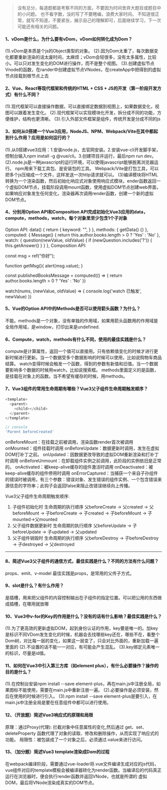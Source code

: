 <!--
 * @Author: jiang 2460432959@qq.com
 * @Date: 2022-09-20 14:30:45
 * @LastEditors: jiang 2460432959@qq.com
 * @LastEditTime: 2022-09-22 23:12:11
 * @FilePath: \three\第二阶段问卷.md
 * @Description: 这是默认设置,请设置`customMade`, 打开koroFileHeader查看配置 进行设置: https://github.com/OBKoro1/koro1FileHeader/wiki/%E9%85%8D%E7%BD%AE
-->

> 没有总分，每道题都是考察不同的方面，不要因为时间舍弃大题目或题目中的小问题。
> 也不看字数，没的写了不要瞎编，浪费大家时间。
> 不知道很正常，就写不知道，不要紧张，展示自己的理解即可，后面继续学习，下一次可能还有相关的问题。

#### 1、vDom是什么，为什么要有vDom，vDom如何转化成为Dom？
(1).vDom是本质是个js的Object类型的对象。
(2).因为Dom太重了，每次数据变化都要重新渲染的话太废时间，太麻烦；vDom会轻很多，没有太多属性，比较小。可以只对发生变化的DOM进行操作，而不是整个视图。
(3).创建虚拟节点Vnode的函数，在rander中创建虚拟节点VNodes，在createApp中把得到的虚拟节点挂载到根节点上去


#### 2、Vue、React等现代框架和传统的HTML + CSS + JS的开发（第一阶段开发方式）有什么不同？
(1).现代框架可以直接操作数据，可以直接绑定数据到视图上，如果数据变化，视图可以跟着发生变化。
(2).现代框架可以实现模块化开发，拆分成不同的功能，方便维护，结构也更清晰。
(3).引入外部文件框架是组件，传统开发是分成不同的js


#### 3、如何从0搭建一个Vue3应用，NodeJS、NPM、Webpack/Vite在其中都起到什么作用？应用是如何运行的？
(1).从0搭建vue3应用：1.安装node.js，去官网安装。2.安装vue-cli开发脚手架，控制台输入npm install -g @vue/cli。3.创建项目并运行，最后npm run dev。
(2).node.js是一种javascript的运行环境，可以使得javascript能够脱离浏览器运行。
npm用来下载工具包、是安装包的工具。
Webpack/Vite是打包工具，可以把多个js压缩成一个文件，这样发送一次http请求就可以。
(3)编译模块将HTML转换为一个渲染函数，然后初始化响应式对象使用响应式模块，ender函数返回一个虚拟DOM节点，挂载阶段调用mount函数，使用虚拟DOM节点创建web界面，如果响应对象发生任何变化，渲染器再次调用render函数，创建一个新的虚拟DOM节点。

#### 4、分别用Option API和Composition API完成初始化Vue3应用的data，compute，methods，watch，每个对象里至少包含1个子对象
Option API: 
data() {
    return {
        keyword: "",
    }
},
methods: {
  getData() {}
},
computed: {
    Message() {
      return this.author.books.length > 0 ? 'Yes' : 'No'
},
watch: {
   question(newValue, oldValue) {
     if (newQuestion.includes('?')) {
       this.getAnswer()
     }
   }
 },
Composition API:

 const msg = ref("你好");

 function getMsg(){
        alert(msg.value);
    }

const publishedBooksMessage = computed(() => {
  return author.books.length > 0 ? 'Yes' : 'No'
})

watch(nums, (newValue, oldValue) => {
    console.log('watch 已触发', newValue)
})

#### 5、Vue的Option API中的Methods是否可以使用箭头函数？为什么？
不能。methods是一个对象，没有单独的作用域，如果用箭头函数用的作用域是全局作用域，是window，打印出来是undefined.

#### 6、Compute，watch，methods有什么不同，使用的最佳实践是什么？
compute是计算属性，返回一个值可以直接用。只有依赖值变化的时候才进行更新时候进行更新。当一个数据受多个数据影响的时候可以使用，比如说购物车商品结算。
watch变得时候会触发一个函数，得到的参数有新值和旧值。当一个数据要影响多个数据的时候用watch，比如说搜索框。
methods里面定义的是函数，是挂载在对象上的函数。当不希望有缓存的时候，用methods。

#### 7、Vue3组件的常用生命周期有哪些？Vue3父子组件生命周期触发顺序？

```javascript
<template>
  <parent>
    <child></child>
  </parent>
</template>

// console
'Parent beforeCreated'

```
onBeforeMount：在挂载之前被调用，渲染函数render首次被调用
onMounted：组件挂载时调用
onBeforeUpdate：数据更新时调用，发生在虚拟DOM打补丁之前。
onUpdated：因数据更改导致的虚拟DOM重新渲染和打补丁时调用
onBeforeUnmount：在卸载组件实例之前调用，此阶段的实例依旧是正常的。
onActivated：被keep-alive缓存的组件激活时调用
onDeactivated：被keep-alive缓存的组件停用时调用
onErrorCaptured：当捕获一个来自子孙组件的错误时被调用，有三个参数：错误对象、发生错误的组件实例、一个包含错误来源信息的字符串；此钩子会返回false来阻止改错误继续向上传播。

Vue3父子组件生命周期触发顺序:
1. 子组件初始化时 生命周期的执行顺序
父beforeCreate -> 父created -> 父beforeMount -> 子beforeCreate -> 子created -> 子beforeMount -> 子mounted->父mounted
2. 父子组件数据更新时 生命周期的执行顺序
父beforeUpdate -> 子beforeUpdate -> 子updated -> 父updated
3. 父子组件销毁时 生命周期的执行顺序
父beforeDestroy -> 子beforeDestroy -> 子destroyed -> 父destroyed

***

#### 8、简述Vue3父子组件的通信方式，最佳实践是什么？不同的方法有什么问题？
props、emit、v-model
最佳实践是props，是常用的父传子方式。

#### 9、slot是什么？有什么作用？
是插槽，用来把父组件的内容控制输出在子组件的指定位置。可以把公用的东西做成插槽，在哪用就放哪

#### 10、Vue3中v-for的Key的作用是什么？没有的话有什么影响？最佳实践是什么？
(1).为了更高效的更新虚拟DOM，起到身份认证的作用，key要是唯一的。加key是标识不同VDom发生变化的时候，机器会去找哪些key还在，哪些不在，看整个Dom树，对比每一层的变化，如果这一层变了，只会对比外面的，重新加载一遍里面的
(2).不设置的话不能一一对应，有可能会产生混乱。
(3).key绑定元素唯一的标识，尽量是id值。

#### 11、如何在Vue3中引入第三方库（如element plus），有什么必要操作？操作的目的是什么？
(1).在控制台安装npm install --save element-plus，再在main.js中注册全局，如果图标不能使用，需要在main.js中重新注册一遍。
(2).必要操作是必须安装，然后在使用的时候进行引入。
(3).npm install --save element-plus是要引入，在main.js中注册全局是要在任意组件中都可以进行使用。

#### 12、（开放题）简述Vue3响应式的原理和局限
原理：通过Proxy(代理): 拦截对象中任意属性的变化,然后通过 get、set、deleteProperty 函数代理了对象的读取、修改和删除操作，从而实现了响应式的功能。
局限性：被包装成了一个对象之后，必须通过.value来进行访问。

#### 13、（加分题）简述Vue3 template渲染成Dom的过程
在webpack编译阶段，需要通过vue-loader将.vue文件编译生成对应的js代码，vue组件对应的template模板会被编译器转化为render函数。当编译后的代码真正运行在浏览器时，便会执行render函数并返回VNode，也就是所谓的 虚拟DOM，最后将VNode渲染成真实的DOM节点。